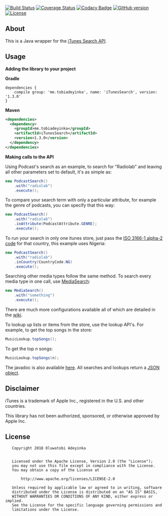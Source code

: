 [![Build Status](https://travis-ci.org/EtherealT/ItunesSearch.svg?branch=master&maxAge=1)](https://travis-ci.org/EtherealT/ItunesSearch)
[![Coverage Status](https://coveralls.io/repos/github/EtherealT/ItunesSearch/badge.svg?branch=master&maxAge=2)](https://coveralls.io/github/EtherealT/ItunesSearch?branch=master)
[![Codacy Badge](https://api.codacy.com/project/badge/Grade/6139acc8bc4c44dd91d73fa2456ec52d)](https://www.codacy.com/app/EtherealT/ItunesSearch?utm_source=github.com&amp;utm_medium=referral&amp;utm_content=EtherealT/ItunesSearch&amp;utm_campaign=Badge_Grade)
[![GitHub version](https://badge.fury.io/gh/etherealt%2Fitunessearch.svg)](https://github.com/EtherealT/ItunesSearch/releases)
[![License](https://img.shields.io/badge/License-Apache%202.0-blue.svg?maxAge=1)](https://opensource.org/licenses/Apache-2.0)

## About
This is a Java wrapper for the [iTunes Search API](https://affiliate.itunes.apple.com/resources/documentation/itunes-store-web-service-search-api/).

## Usage
**Adding the library to your project**

**Gradle**
```Gradle
dependencies {
    compile group: 'me.tobiadeyinka', name: 'iTunesSearch', version: '1.3.0'
}
```

**Maven**
```xml
<dependencies>
  <dependency>
    <groupId>me.tobiadeyinka</groupId>
    <artifactId>iTunesSearch</artifactId>
    <version>1.3.0</version>
  </dependency>
</dependencies>
```
      
**Making calls to the API**

Using Podcast's search as an example, to search for "Radiolab" and leaving all other parameters set to default, it's as simple as:
```java
new PodcastSearch()
    .with("radiolab")
    .execute();
```

To compare your search term with only a particular attribute, for example the genre of podcasts, you can specify that this way:
```java
new PodcastSearch()
    .with("radiolab")
    .inAttribute(PodcastAttribute.GENRE);
    .execute();
```

To run your search in only one itunes store, just pass the [ISO 3166-1 alpha-2 code](https://en.wikipedia.org/wiki/ISO_3166-1_alpha-2) 
for that country, this example uses Nigeria:
```java
new PodcastSearch()
    .with("radiolab")
    .inCountry(CountryCode.NG)
    .execute();
```

Searching other media types follow the same method. To search every media type in one call, use [MediaSearch](https://etherealt.github.io/ItunesSearch/docs/):
```java
new MediaSearch()
    .with("something")
    .execute();
```
There are much more configurations available all of which are detailed in the [wiki](https://github.com/EtherealT/ItunesSearch/wiki).

To lookup up lists or items from the store, use the lookup API's. For example, to get the top songs in the store:
```java
MusicLookup.topSongs();
```

To get the top _n_ songs:
```java
MusicLookup.topSongs(n);
```

The javadoc is also available [here](https://etherealt.github.io/ItunesSearch/docs/).
All searches and lookups return a [JSON object](https://stleary.github.io/JSON-java/).

## Disclaimer
iTunes is a trademark of Apple Inc., registered in the U.S. and other countries.

This library has not been authorized, sponsored, or otherwise approved by Apple Inc.

## License

```
   Copyright 2018 Oluwatobi Adeyinka

   
   Licensed under the Apache License, Version 2.0 (the "License");
   you may not use this file except in compliance with the License.
   You may obtain a copy of the License at

       http://www.apache.org/licenses/LICENSE-2.0

   Unless required by applicable law or agreed to in writing, software
   distributed under the License is distributed on an "AS IS" BASIS,
   WITHOUT WARRANTIES OR CONDITIONS OF ANY KIND, either express or implied.
   See the License for the specific language governing permissions and
   limitations under the License.
```